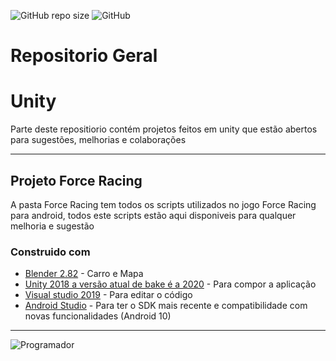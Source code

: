 ![GitHub repo size](https://img.shields.io/github/repo-size/GabrielMCS01/UnityProjects)
![GitHub](https://img.shields.io/github/license/GabrielMCS01/UnityProjects)

# Repositorio Geral 
# Unity

Parte deste repositiorio contém projetos feitos em unity que estão abertos para sugestões, melhorias e colaborações

--------------
## Projeto Force Racing

A pasta Force Racing tem todos os scripts utilizados no jogo Force Racing para android, todos este scripts estão aqui disponiveis para qualquer melhoria e sugestão

### Construido com 

* [Blender 2.82](https://www.blender.org/) - Carro e Mapa
* [Unity 2018 a versão atual de bake é a 2020](https://unity3d.com/pt/get-unity/download) - Para compor a aplicação
* [Visual studio 2019](https://visualstudio.microsoft.com/) - Para editar o código
* [Android Studio](https://developer.android.com/studio) - Para ter o SDK mais recente e compatibilidade com novas funcionalidades (Android 10)

-------------
![Programador](https://github.com/GabrielMCS01/-GabrielDATA/blob/master/programador.gif)

